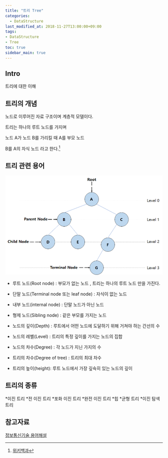 ```yaml
---
title: "트리 Tree"
categories: 
  - DataStructure
last_modified_at: 2018-11-27T13:00:00+09:00
tags:
- DataStructure
- Tree
toc: true
sidebar_main: true
---
```


## Intro

트리에 대한 이해


## 트리의 개념

노드로 이루어진 자료 구조이며 계층적 모델이다.

트리는 하나의 루트 노드를 가지며 

노드 A가 노드 B를 가리킬 때 A를 부모 노드

B를 A의 자식 노드 라고 한다.[^1]

[^1]:[위키백과](https://ko.wikipedia.org/wiki/%ED%8A%B8%EB%A6%AC_%EA%B5%AC%EC%A1%B0)


## 트리 관련 용어

![1](https://github.com/lesslate/lesslate.github.io/blob/master/assets/img/DataStructure/Tree/1.png?raw=true)


* 루트 노드(Root node) : 부모가 없는 노드 , 트리는 하나의 루트 노드 만을 가진다.

* 단말 노드(Terminal node 또는 leaf node) : 자식이 없는 노드

* 내부 노드(internal node) : 단말 노드가 아닌 노드

* 형제 노드(Sibling node) : 같은 부모를 가지는 노드

* 노드의 깊이(Depth) : 루트에서 어떤 노드에 도달하기 위해 거쳐야 하는 간선의 수

* 노드의 레벨(Level) : 트리의 특정 깊이를 가지는 노드의 집합

* 노드의 차수(Degree) : 각 노드가 지닌 가지의 수

* 트리의 차수(Degree of tree) : 트리의 최대 차수

* 트리의 높이(height): 루트 노드에서 가장 깊숙히 있는 노드의 깊이

## 트리의 종류

  *이진 트리
    *전 이진 트리
    *포화 이진 트리
    *완전 이진 트리
    *힙
  *균형 트리
  *이진 탐색 트리






## 참고자료

[정보통신기술 용어해설](http://www.ktword.co.kr/abbr_view.php?m_temp1=5424)